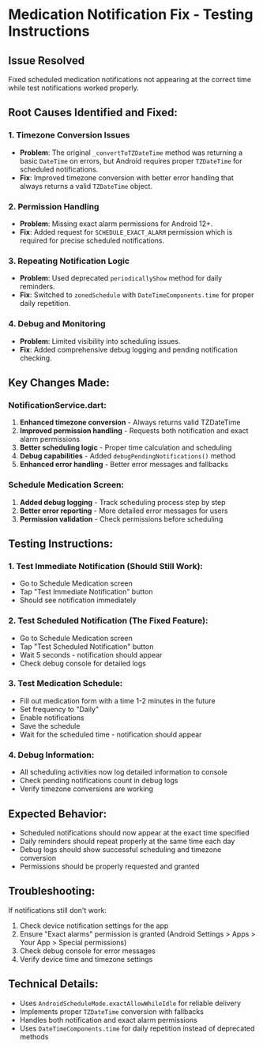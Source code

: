 # Medication Notification Fix - Testing Instructions

## Issue Resolved
Fixed scheduled medication notifications not appearing at the correct time while test notifications worked properly.

## Root Causes Identified and Fixed:

### 1. Timezone Conversion Issues
- **Problem**: The original `_convertToTZDateTime` method was returning a basic `DateTime` on errors, but Android requires proper `TZDateTime` for scheduled notifications.
- **Fix**: Improved timezone conversion with better error handling that always returns a valid `TZDateTime` object.

### 2. Permission Handling
- **Problem**: Missing exact alarm permissions for Android 12+.
- **Fix**: Added request for `SCHEDULE_EXACT_ALARM` permission which is required for precise scheduled notifications.

### 3. Repeating Notification Logic
- **Problem**: Used deprecated `periodicallyShow` method for daily reminders.
- **Fix**: Switched to `zonedSchedule` with `DateTimeComponents.time` for proper daily repetition.

### 4. Debug and Monitoring
- **Problem**: Limited visibility into scheduling issues.
- **Fix**: Added comprehensive debug logging and pending notification checking.

## Key Changes Made:

### NotificationService.dart:
1. **Enhanced timezone conversion** - Always returns valid TZDateTime
2. **Improved permission handling** - Requests both notification and exact alarm permissions
3. **Better scheduling logic** - Proper time calculation and scheduling
4. **Debug capabilities** - Added `debugPendingNotifications()` method
5. **Enhanced error handling** - Better error messages and fallbacks

### Schedule Medication Screen:
1. **Added debug logging** - Track scheduling process step by step
2. **Better error reporting** - More detailed error messages for users
3. **Permission validation** - Check permissions before scheduling

## Testing Instructions:

### 1. Test Immediate Notification (Should Still Work):
- Go to Schedule Medication screen
- Tap "Test Immediate Notification" button
- Should see notification immediately

### 2. Test Scheduled Notification (The Fixed Feature):
- Go to Schedule Medication screen  
- Tap "Test Scheduled Notification" button
- Wait 5 seconds - notification should appear
- Check debug console for detailed logs

### 3. Test Medication Schedule:
- Fill out medication form with a time 1-2 minutes in the future
- Set frequency to "Daily"
- Enable notifications
- Save the schedule
- Wait for the scheduled time - notification should appear

### 4. Debug Information:
- All scheduling activities now log detailed information to console
- Check pending notifications count in debug logs
- Verify timezone conversions are working

## Expected Behavior:
- Scheduled notifications should now appear at the exact time specified
- Daily reminders should repeat properly at the same time each day
- Debug logs should show successful scheduling and timezone conversion
- Permissions should be properly requested and granted

## Troubleshooting:
If notifications still don't work:
1. Check device notification settings for the app
2. Ensure "Exact alarms" permission is granted (Android Settings > Apps > Your App > Special permissions)
3. Check debug console for error messages
4. Verify device time and timezone settings

## Technical Details:
- Uses `AndroidScheduleMode.exactAllowWhileIdle` for reliable delivery
- Implements proper `TZDateTime` conversion with fallbacks
- Handles both notification and exact alarm permissions
- Uses `DateTimeComponents.time` for daily repetition instead of deprecated methods
